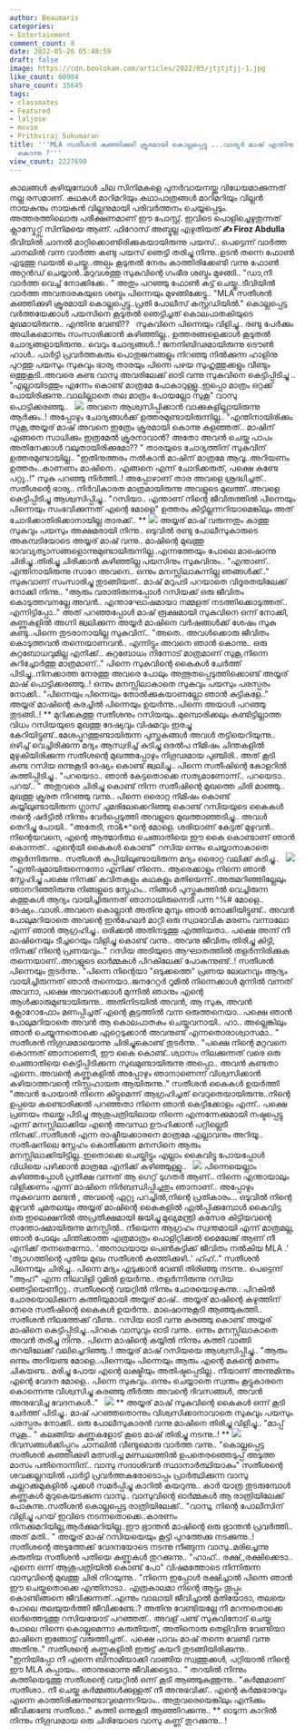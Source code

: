 ```yaml
---
author: Beaumaris
categories:
- Entertainment
comment_count: 0
date: 2022-05-26 05:40:59
draft: false
image: https://cdn.boolokam.com/articles/2022/05/jtjtjtjj-1.jpg
like_count: 60904
share_count: 35645
tags:
- classmates
- Featured
- laljose
- movie
- Prithviraj Sukumaran
title: '''MLA സതീശൻ കഞ്ഞിക്കുഴി ക്രൂരമായി കൊല്ലപ്പെട്ടു ...വാര്യർ മാഷ് എന്തിനു സതീശനെ
  കൊന്നു ?'''
view_count: 2227690
---
```


കാലങ്ങൾ കഴിയുമ്പോൾ ചില സിനിമകളെ പുനർവായനയ്ക്കു വിധേയമാക്കുന്നത് നല്ല രസമാണ്. കഥകൾ മാറിമറിയും കഥാപാത്രങ്ങൾ മാറിമറിയും വില്ലൻ നായകനും നായകൻ വില്ലനുമായി പരിവർത്തനം ചെയ്യപ്പെടും. അത്തരത്തിലൊരു പരീക്ഷണമാണ് ഈ പോസ്റ്റ്. ഇവിടെ പൊളിച്ചെഴുതുന്നത് ക്ലാസ്മേറ്റ്സ് സിനിമയെ ആണ്. ഫിറോസ് അബ്ദുല്ല എഴുതിയത് **✍️ Firoz Abdulla** ടീവിയിൽ ചാനൽ മാറ്റിക്കൊണ്ടിരിക്കുകയായിരുന്നു പയസ്.. പെട്ടെന്ന് വാർത്ത ചാനലിൽ വന്ന വാർത്ത കണ്ടു പയസ് ഞെട്ടി തരിച്ചു നിന്നു..ഉടൻ തന്നെ ഫോൺ എടുത്തു ഡയൽ ചെയ്തു..അല്പം കൂടുതൽ നേരം കാത്തിരിക്കേണ്ടി വന്നു ഫോൺ അറ്റൻഡ് ചെയ്യാൻ..മറുവശത്തു സുകുവിന്റെ ഗംഭീര ശബ്ദം മുഴങ്ങി.. "ഡാ,നീ വാർത്ത വെച്ച് നോക്കിക്കേ.. " അതും പറഞ്ഞു ഫോൺ കട്ട് ചെയ്തു..ടീവിയിൽ വാർത്ത അവതാരകയുടെ ശബ്ദം പിന്നെയും മുഴങ്ങിക്കേട്ടു.. "MLA സതീശൻ കഞ്ഞിക്കുഴി ക്രൂരമായി കൊല്ലപ്പെട്ടു..പ്രതി പോലീസ് കസ്റ്റഡിയിൽ." കൊല്ലപ്പെട്ട വർത്തയേക്കാൾ പയസിനെ കൂടുതൽ ഞെട്ടിച്ചത് കൊലപാതകിയുടെ മുഖമായിരുന്നു.. എന്തിനു വേണ്ടി?? &nbsp; സുകുവിനെ പിന്നെയും വിളിച്ചു.. രണ്ടു പേർക്കും അധികമൊന്നും സംസാരിക്കാൻ കഴിഞ്ഞില്ല.. ഉത്തരങ്ങളെക്കാൾ കൂടുതൽ ചോദ്യങ്ങളായിരുന്നു.. വെറും ചോദ്യങ്ങൾ..! ജനനിബിഢമായിരുന്നു ടൌൺ ഹാൾ.. പാർട്ടി പ്രവർത്തകരും പൊതുജനങ്ങളും നിറഞ്ഞു നിൽക്കുന്ന ഹാളിനു പുറത്തു പയസും സുകുവും ഭാര്യ താരയും പിന്നെ പഴയ സുഹൃത്തുക്കളും വീണ്ടും ഒത്തുകൂടി..അവരെ കണ്ട വാസു അവരിലേക്ക് ഓടി വന്നു സുകുവിനെ കെട്ടിപ്പിടിച്ചു .. "എല്ലായിടത്തും എന്നേം കൊണ്ട് മാത്രമേ പോകാറുള്ളൂ..ഇപ്പൊ മാത്രം ഒറ്റക്ക് പോയിരിക്കുന്നു..വാലില്ലാതെ തല മാത്രം പോയല്ലോ സുകൂ" വാസു പൊട്ടിക്കരഞ്ഞു.. &nbsp; ![](https://cdn.boolokam.com/articles/2022/05/jtjtjtjj-1.jpg) അവനെ ആശ്വസിപ്പിക്കാൻ വാക്കുകളില്ലായിരുന്നു ആർക്കും..! അപ്പോഴും ചോദ്യങ്ങൾക്ക് ഉത്തരമുണ്ടായിരുന്നില്ല.. "എന്തിനായിരിക്കും സുകൂ,അയ്യര് മാഷ് അവനെ ഇത്രേം ക്രൂരമായി കൊന്നു കളഞ്ഞത്.. മാഷിന് എങ്ങനെ സാധിക്കും ഇത്രമേൽ ക്രൂരനാവാൻ? അതോ അവൻ ചെയ്ത പാപം അതിനേക്കാൾ വലുതായിരിക്കുമോ?? " താരയുടെ ചോദ്യത്തിന് സുകുവിന് ഉത്തരമുണ്ടായില്ല.. "ഇതിനുത്തരം നൽകാൻ മാഷിന് മാത്രമേ ആവൂ..അറിയണം ഉത്തരം..കാണണം മാഷിനെ.. എങ്ങനെ എന്ന് ചോദിക്കരുത്, പക്ഷെ കണ്ടേ പറ്റൂ..!" സുകു പറഞ്ഞു നിർത്തി..! അപ്പോഴാണ് താര അവളെ ശ്രദ്ധിച്ചത്.. സതീശന്റെ ഭാര്യ.. നിർവികാരത മാത്രമായിരുന്നു അവളുടെ മുഖത്ത്..അവളെ കെട്ടിപ്പിടിച്ചു ആശ്വസിപ്പിച്ചു.. "റസിയാ.. എന്താണ് നിന്റെ ജീവിതത്തിൽ പിന്നെയും പിന്നെയും സംഭവിക്കുന്നത് എന്റെ മോളെ" ഉത്തരം കിട്ടില്ലന്നറിയാമെങ്കിലും അത് ചോദിക്കാതിരിക്കാനായില്ല താരക്ക്.. ** ![](https://cdn.boolokam.com/articles/2022/05/maxresdefault-4.jpg) അയ്യര് മാഷ് വരുന്നതും കാത്തു സുകുവും പയസും അക്ഷമരായി നിന്നു.. ഒടുവിൽ രണ്ടു പോലീസുകാരുടെ അകമ്പടിയോടെ അയ്യര് മാഷ് വന്നു.. മാഷിന്റെ മുഖത്തു ഭാവവ്യത്യാസങ്ങളൊന്നുമുണ്ടായിരുന്നില്ല..എന്നത്തേയും പോലെ മാഷൊന്നു ചിരിച്ചു..തിരിച്ചു ചിരിക്കാൻ കഴിഞ്ഞില്ല പയസിനും സുകുവിനും.. "എന്താണ്.. എന്തിനായിരുന്നു സാറേ അവനെ.. ഒന്നും മനസ്സിലാകുന്നില്ല ഞങ്ങൾക്ക്.." സുകുവാണ് സംസാരിച്ചു തുടങ്ങിയത്.. മാഷ് മറുപടി പറയാതെ വിദൂരതയിലേക്ക് നോക്കി നിന്നു.. "ആരും വരാതിരുന്നപ്പോൾ റസിയക്ക് ഒരു ജീവിതം കൊടുത്തവനല്ലേ അവൻ.. എന്താഘോഷമായാ നമ്മളത് നടത്തിക്കൊടുത്തത്.. എന്നിട്ടിപ്പോ.." അത് പറഞ്ഞപ്പോൾ മാഷ് രൂക്ഷമായി സുകുവിനെ ഒന്ന് നോക്കി, കണ്ണുകളിൽ അഗ്നി ജ്വലിക്കുന്ന അയ്യർ മാഷിനെ വർഷങ്ങൾക്ക് ശേഷം സുകു കണ്ടു..പിന്നെ തുടരാനായില്ല സുകുവിന്.. "അതെ.. അവൾക്കൊരു ജീവിതം കൊടുത്തവൻ തന്നെയാണവൻ.. എന്നിട്ടും അവനെ ഞാൻ കൊന്നു.. ഒരു കുറ്റബോധവുമില്ല എനിക്ക്.. കുറ്റബോധം നിന്നോട് മാത്രമാണ് സുകൂ,നിന്നെ കുറിച്ചോർത്തു മാത്രമാണ്.." പിന്നെ സുകുവിന്റെ കൈകൾ ചേർത്ത് പിടിച്ചു..നിനക്കാത്ത നേരത്തു അവരെ പോലും അത്ഭുതപ്പെടുത്തിക്കൊണ്ട് അയ്യര് മാഷ് പൊട്ടിക്കരഞ്ഞു..! ഒന്നും മനസ്സിലാകാതെ സുകുവും പയസും പരസ്പരം നോക്കി.. "പിന്നെയും പിന്നെയും തോൽക്കുകയാണല്ലോ ഞാൻ കുട്ടികളേ.." അയ്യര് മാഷിന്റെ കരച്ചിൽ പിന്നെയും ഉയർന്നു..പിന്നെ അയാൾ പറഞ്ഞു തുടങ്ങി..! ** മുറിക്കകത്തു സതീശനും റസിയയും..മുമ്പൊരിക്കലും കണ്ടിട്ടില്ലാത്ത വിധം റസിയയുടെ മുഖത്തു ദേഷ്യവും വിഷമവും ഇരച്ചു കേറിയിട്ടുണ്ട്..മേശപ്പുറത്തുണ്ടായിരുന്ന പുസ്തകങ്ങൾ അവൾ തട്ടിയെറിയുന്നു.. ഒഴിച്ച് വെച്ചിരിക്കുന്ന മദ്യം ആസ്വദിച്ച് കുടിച്ചു ഒരൽപ നിമിഷം ചിന്തകളിൽ മുഴുകിയിരിക്കുന്ന സതീശന്റെ മുഖത്തപ്പോഴും നിഗൂഢമായ പുഞ്ചിരി.. അത് കൂടി കണ്ട റസിയ ഒന്നുകൂടി ദേഷ്യം കൊണ്ട് ജ്വലിച്ചു.. പിന്നെ സതീഷിന്റെ കോളറിൽ കുത്തിപ്പിടിച്ചു.. "പറയെടാ.. ഞാൻ കേട്ടതൊക്കെ സത്യമാണോന്ന്.. പറയെടാ.. പറയ്.. " അതുവരെ ചിരിച്ചു കൊണ്ട് നിന്ന സതീഷിന്റെ മുഖത്തെ ചിരി മാഞ്ഞു.. മുഖത്തു ക്രൂരത നിറഞ്ഞു വന്നു.. പിന്നെ ഒരൊറ്റ നിമിഷം കൊണ്ട് കയ്യിലുണ്ടായിരുന്ന ഗ്ലാസ് ചുമരിലേക്കെറിഞ്ഞു കൊണ്ട് റസിയയുടെ കൈകൾ തന്റെ ഷർട്ടിൽ നിന്നും വേർപ്പെടുത്തി അവളുടെ മുഖത്താഞ്ഞടിച്ചു.. അവൾ തെറിച്ചു പോയി.. "അതേടീ, നാ&*^ന്റെ മോളെ. ശരിയാണ് കേട്ടത് മുഴുവൻ.. നിന്റെയവനെ, എന്റെ ആത്മാർത്ഥ ചെങ്ങാതിയെ ഈ കൈ കൊണ്ടാണ് ഞാൻ കൊന്നത്.. എന്റെയീ കൈകൾ കൊണ്ട്" റസിയ ഒന്നും ചെയ്യാനാകാതെ തളർന്നിരുന്നു.. സതീശൻ കുപ്പിയിലുണ്ടായിരുന്ന മദ്യം ഒരൊറ്റ വലിക്ക് കുടിച്ചു.. &nbsp; ![](https://cdn.boolokam.com/articles/2022/05/y55y.webp) "എന്തിഷ്ടമായിരുന്നെന്നോ എനിക്ക് നിന്നെ.. ആരെക്കാളും നിന്നെ ഞാൻ സ്നേഹിച്ചു പക്ഷെ നിനക്ക് കവിതകളും കഥകളും മതിയെന്ന്..അരുമറിഞ്ഞില്ലേലും ഞാനറിഞ്ഞിരുന്നു നിങ്ങളുടെ സ്നേഹം.. നിങ്ങൾ പുസ്തകത്തിൽ വെച്ചിരുന്ന കത്തുകൾ ആദ്യം വായിച്ചിരുന്നത് ഞാനായിരുന്നെടീ പന്ന ^%# മോളെ.. ദേഷ്യം..വാശി..അവനെ കൊല്ലാൻ അതിനു മുമ്പും ഞാൻ നോക്കിയിട്ടുണ്ട്.. അവൻ പോലുമറിയാതെ അവന്റെ ഇൻഹേലർ മാറ്റി ഒരു സ്വാഭാവിക മരണം വന്നാലോ എന്ന് ഞാൻ ആഗ്രഹിച്ചു.. ഒരിക്കൽ അതിനടുത്തു എത്തിയതാ.. പക്ഷെ അന്ന് നീ മാഷിനെയും ടീച്ചറെയും വിളിച്ചു കൊണ്ട് വന്നു.. അവനു ജീവിതം തിരിച്ചു കിട്ടി, നിനക്ക് നിന്റെ പ്രണയവും.." റസിയ അടിയുടെ ആഘാതത്തിൽ തളർന്നിരിക്കുക തന്നെയാണ്..അവളുടെ ഓർമ്മകൾ പിറകിലേക്ക് പോകുന്നുണ്ട്..! സതീശൻ പിന്നെയും തുടർന്നു.. "പിന്നെ നിന്റെയാ "ഒടുക്കത്തെ" പ്രണയ ലേഖനവും ആദ്യം വായിച്ചിരുന്നത് ഞാൻ തന്നെയാ..ജനറേറ്റർ റൂമിൽ നിന്നെക്കാൾ മുന്നിൽ വന്നത് അവനാ, പക്ഷെ അവനെക്കാൾ മുന്നിൽ ഞാനും എന്റെ ആൾക്കാരുമുണ്ടായിരുന്നു.. അതിനിടയിൽ അവൻ, ആ സുകു, അവൻ ക്ലോറോഫോം മണപ്പിച്ചത് എന്റെ കൂട്ടത്തിൽ വന്ന ഒരുത്തനെയാ.. പക്ഷെ ഞാൻ പോലുമറിയാതെ അവൻ ആ കൊലപാതകം ചെയ്തവനായി.. ഹാ.. അല്ലെങ്കിലും ഞാൻ ചെയ്യുന്നതൊക്കെ ഏറ്റെടുക്കാൻ അവനുണ്ട് എന്നതൊരാശ്വാസമാ.. " സതീശൻ നിഗൂഢമായൊന്നു ചിരിച്ചുകൊണ്ട് തുടർന്നു.. "പക്ഷെ നിന്റെ മറ്റവനെ കൊന്നത് ഞാനാണെടീ, ഈ കൈ കൊണ്ട്..ശ്വാസം നിലക്കുന്നത് വരെ ഒരു ചെങ്ങാതിയെ കെട്ടിപ്പിടിക്കുന്ന സുഖമുണ്ടായിരുന്നു അപ്പൊ.. അവൻ കണ്ടതാ എന്നെ..അവന്റെ കണ്ണുകളിൽ അപ്പോഴും ഞാനാണെന്ന് വിശ്വസിക്കാൻ കഴിയാത്തവന്റെ നിസ്സഹായത ആയിരുന്നു.." സതീശൻ കൈകൾ ഉയർത്തി "അവൻ പോയാൽ നിന്നെ കിട്ടുമെന്ന് ആഗ്രഹിച്ചത് വെറുതെയായിരുന്നു..നിന്റെ ഉപ്പയെ കണ്ടൊരിക്കൽ പറഞ്ഞതാ നിന്നെ ഞാൻ കെട്ടിക്കോളം എന്ന്.. പക്ഷെ പ്രണയം തലയ്ക്കു പിടിച്ചു ആശുപത്രിയിലായ നിന്നെ എന്നന്നേക്കുമായി നഷ്ടപ്പെട്ടു എന്ന് മനസ്സിലാക്കിയ എന്റെ അവസ്ഥ ഊഹിക്കാൻ പറ്റില്ലെടീ നിനക്ക്..സതീശൻ എന്ന രാഷ്ട്രീയക്കാരനെ മാത്രമേ എല്ലാവനും അറിയൂ.. സതീഷനിലെ സ്നേഹം കൊതിക്കുന്ന മനസിനെ ആരും മനസ്സിലാക്കിയിട്ടില്ല..ഇതൊക്കെ ചെയ്തിട്ടും എല്ലാം കൈവിട്ടു പോയപ്പോൾ വിധിയെ പഴിക്കാൻ മാത്രമേ എനിക്ക് കഴിഞ്ഞുള്ളു.. &nbsp; ![](https://cdn.boolokam.com/articles/2022/05/fwwfwfff.jpg) പിന്നെയെല്ലാം കഴിഞ്ഞപ്പോൾ പ്രതീക്ഷ വന്നത് ആ ഗെറ്റ് ടുഗതർ ആണ്.. നിന്നെ എന്തായാലും വിളിക്കണം എന്ന് മാഷിനെ നിർബന്ധിപ്പിച്ചതും ഞാനാണ്.. അപ്പോഴും സുകുവെന്ന മണ്ടൻ , അവന്റെ ഏറ്റു പറച്ചിൽ,നിന്റെ പ്രതികാരം... ഒടുവിൽ നിന്റെ മുഴുവൻ ചുമതലയും അയ്യര് മാഷിന്റെ കൈകളിൽ ഏൽപ്പിക്കുമ്പോൾ കൈവിട്ട ഒരു ഇലെക്ഷനിൽ അപ്രതീക്ഷമായി ജയിച്ചു മുഖ്യമന്ത്രി കസേര കിട്ടിയവന്റെ സന്തോഷമായിരുന്നു മനസ്സിൽ.. നീയെന്ന ആഗ്രഹം സ്വന്തമായി എന്ന് മാത്രമല്ല, ഞാൻ പോലും ചിന്തിക്കാത്ത എത്രമാത്രം പൊളിറ്റിക്കൽ മൈലേജ് ആണ് നീ എനിക്ക് തന്നതെന്നോ.. 'അനാഥയായ പെൺകുട്ടിക്ക് ജീവിതം നൽകിയ MLA .' 'ത്യാഗത്തിന്റെ പുതിയ മുഖം സതീശൻ കഞ്ഞിക്കുഴി..' ഹ്ഹ്.." സതീശൻ പിന്നെയും ചിരിച്ചു.. പിന്നെ മദ്യം എടുക്കാൻ വേണ്ടി തിരിഞ്ഞു നടന്നു.. പെട്ടെന്ന് "ആഹ്" എന്ന നിലവിളി റൂമിൽ ഉയർന്നു.. തളർന്നിരുന്നു റസിയ ഞെട്ടിയെണീറ്റു.. സതീശന്റെ വയറ്റിൽ നിന്നും ചോരയൊഴുകുന്നു.. പിറകിൽ ചോരയൊലിക്കുന്ന കത്തിയുമായി അയ്യര് മാഷ്.. അയ്യര് മാഷിന്റെ കഴുത്തിന് നേരെ സതീഷിന്റെ കൈകൾ ഉയർന്നു.. മാഷൊന്നുകൂടി ആഞ്ഞുകുത്തി.. സതീശൻ നിലത്തേക്ക് വീണു.. റസിയ ഓടി വന്നു കരഞ്ഞു കൊണ്ട് അയ്യര് മാഷിനെ കെട്ടിപ്പിടിച്ചു..പിറകെ വാസുവും ഓടി വന്നു.. ഒന്നും മനസ്സിലാകാതെ അവൻ തരിച്ചു നിന്നു.. പിന്നെ മാഷിന്റെ കയ്യിൽ നിന്നും കത്തി വാങ്ങി തറയിലേക്ക് വലിച്ചെറിഞ്ഞു..! അയ്യര് മാഷ് റസിയയെ ആശ്വസിപ്പിച്ചു.. "ആരും ഒന്നും അറിയണ്ട മോളെ..പിന്നെയും പിന്നെയും ആരും എന്റെ മകന്റെ മരണം ചികയണ്ട.. മരിച്ചു പോയ എന്റെ ലക്ഷ്മിയും അതിഷ്ടപ്പെടില്ല.. നീയാണ് അന്നുമിന്നും എന്റെ വേദന മോളെ.. പിന്നെ സുകുവും..ഒന്നും ചെയ്യാതെ സ്വന്തം കൂട്ടുകാരനെ കൊന്നെന്നു വിശ്വസിച്ചു കരഞ്ഞു തീർത്ത അവന്റെ ദിവസങ്ങൾ, അവൻ അനുഭവിച്ച വേദനകൾ.." &nbsp; ![](https://cdn.boolokam.com/articles/2022/05/svsvsvssvv.jpg) ** അയ്യര് മാഷ് സുകുവിന്റെ കൈകൾ ഒന്ന് കൂടി ചേർത്ത് പിടിച്ചു.. മാഷ് പറഞ്ഞതൊന്നും വിശ്വസിക്കാനാവാതെ സുകുവും പയസും പരസ്പരം നോക്കി.. ഒരു പോലീസുകാരൻ വന്നു മാഷിനെ തിരിച്ചു വിളിച്ചു.. "മാപ്പ് സുകൂ.. " കലങ്ങിയ കണ്ണുകളോട് കൂടെ മാഷ് തിരിച്ചു നടന്നു..! ** ![](https://cdn.boolokam.com/articles/2022/05/grrgrg.jpg) ദിവസങ്ങൾക്കിപ്പുറം ചാനലിൽ വീണ്ടുമൊരു വാർത്ത വന്നു.. "കൊല്ലപ്പെട്ട സതീശൻ കഞ്ഞിക്കുഴി മത്സരിച്ച മണ്ഡലത്തിൽ ഉപതെരഞ്ഞെടുപ്പ് അടുത്ത മാസം പതിനൊന്നിന്.. വാസു സദാശിവൻ സ്ഥാനാർത്ഥിയാകും" സതീശന്റെ ശവക്കല്ലറയിൽ പാർട്ടി പ്രവർത്തകരോടൊപ്പം പ്രാർത്ഥിക്കുന്ന വാസു കല്ലറക്കുമുകളിൽ പൂക്കൾ സമർപ്പിച്ചു കാറിൽ കയറുന്നു.. കാർ യാത്ര തുടരുമ്പോൾ കണ്ണുകൾ മുറുകെയടക്കുന്ന വാസു.. വാസുവിന്റെ ഓർമ്മകൾ ആ രാത്രിയിലേക്ക് പോകുന്നു..സതീശൻ കൊല്ലപ്പെട്ട രാത്രിയിലേക്ക്.. "വാസു, നിന്റെ പോലീസിന് വിളിച്ചു പറയ് ഇവിടെ നടന്നതൊക്കെ..കാരണം നിനക്കുമറിയില്ല,ആർക്കുമറിയില്ല..ഈ ഭ്രാന്തൻ മാഷിന്റെ ഒരു ഭ്രാന്തൻ പ്രവർത്തി.. അത് മതി.. " അയ്യര് മാഷ് റസിയയെയും കൂട്ടി പുറത്തേക്കു നടക്കുന്നു..! സതീശന്റെ അടുത്തേക്ക് വേദനയോടെ നടന്നു നീങ്ങുന്ന വാസു..മരിച്ചെന്നു കരുതിയ സതീശൻ പതിയെ കണ്ണുകൾ തുറക്കുന്നു.. "ഹാഹ്.. രക്ഷ്,,രക്ഷിക്കെടാ.. എന്നെ ഒന്ന് ആശുപത്രിയിൽ കൊണ്ട് പോ" വിഷമത്തോടെ നിന്നിരുന്ന വാസുവിന്റെ മുഖത്തു ചിരി നിറയുന്നു.. "നിന്നെ ഇപ്പോൾ രക്ഷിച്ചാൽ പിന്നെ ഞാൻ ഈ ചെയ്തതൊക്കെ എന്തിനാടാ.. എത്രകാലമാ നിന്റെ ആട്ടും തൂപ്പും കൊണ്ടിങ്ങനെ ജീവിക്കുന്നത്..എന്നും വാലായി ജീവിച്ചാൽ മതിയോടാ, തലയെ പോലെ തലയുയർത്തി ജീവിക്കണ്ടേ..? അതിനു വേണ്ടിയല്ലേ നീ മറന്നതൊക്കെ ഓർത്തെടുത്തു റസിയയോട് പറഞ്ഞത്.. അവള് പണ്ട് സുകുവിനോട് ചെയ്ത പോലെ നിന്നെ കൊല്ലുമെന്നാ കരുതിയത്, അതിനൊരു തെളിവിനു വേണ്ടിയാ മാഷിനെ ഇങ്ങോട്ട് വരുത്തിച്ചത്.. പക്ഷെ പാവം മാഷ് തന്നെ വേണ്ടി വന്നു അതിനു.." സതീശന്റെ കണ്ണുകളിൽ ഇരുട്ട് കയറി തുടങ്ങിയിരിക്കുന്നു.. "ഇനിയിപ്പോ നീ എന്നെ ബിനാമിയാക്കി വാങ്ങിയ സ്വത്തുക്കൾ, പറ്റിയാൽ നിന്റെ ഈ MLA കുപ്പായം.. ഞാനുമൊന്നു ജീവിക്കട്ടെടാ.. " തറയിൽ നിന്നും കത്തിയെടുത്തു സതീശന്റെ വയറ്റിൽ ഒന്ന് കൂടി ആഞ്ഞുകുത്തുന്നു.. "കർമ്മമാണ്‌ സതീശാ.. നീ ചെയ്ത കർമ്മങ്ങൾക്കുള്ളത് നീ അനുഭവിക്ക്‌.. എന്റെ കർമ്മഭാരവും എന്നെ കാത്തിരിക്കുന്നുണ്ടാവുമെന്നറിയാം.. അതുവരെയെങ്കിലും എനിക്കും ജീവിക്കണ്ടേ സതീശാ.." കത്തി ഒന്നുകൂടി ആഞ്ഞിറക്കുന്നു.. ** ഓടുന്ന കാറിൽ നിന്നും നിഗൂഢമായ ഒരു ചിരിയോടെ വാസു കണ്ണ് തുറക്കുന്നു.. !